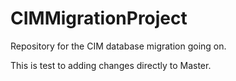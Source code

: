 # CIMMigrationProject
Repository for the CIM database migration going on.

This is test to adding changes directly to Master. 
